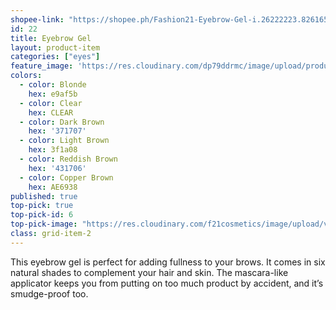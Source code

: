```yaml
---
shopee-link: "https://shopee.ph/Fashion21-Eyebrow-Gel-i.26222223.826165375"
id: 22
title: Eyebrow Gel
layout: product-item
categories: ["eyes"]
feature_image: 'https://res.cloudinary.com/dp79ddrmc/image/upload/products/eyebrowGel.jpg'
colors:
  - color: Blonde
    hex: e9af5b
  - color: Clear
    hex: CLEAR
  - color: Dark Brown
    hex: '371707'
  - color: Light Brown
    hex: 3f1a08
  - color: Reddish Brown
    hex: '431706'
  - color: Copper Brown
    hex: AE6938
published: true
top-pick: true
top-pick-id: 6
top-pick-image: "https://res.cloudinary.com/f21cosmetics/image/upload/v1487229561/tp-eyebrow-gel2.jpg"
class: grid-item-2
---
```

This eyebrow gel is perfect for adding fullness to your brows. It comes in six natural shades to complement your hair and skin. The mascara-like applicator keeps you from putting on too much product by accident, and it’s smudge-proof too.
